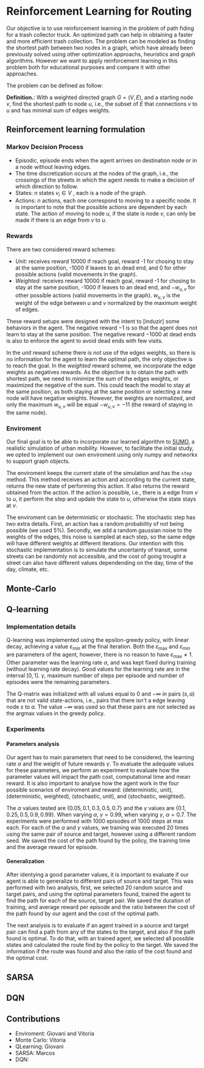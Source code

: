 # Reinforcement Learning for Routing

Our objective is to use reinforcement learning in the problem of path fiding for a trash collector truck. An optimized path can help in obtaining a faster and more efficient trash collection. The problem can be modeled as finding the shortest path between two nodes in a graph, which have already been previously solved using other optimization approachs, heuristics and graph algorithms. However we want to apply reinforcement learning in this problem both for educational purposes and compare it with other approaches.

 The problem can be defined as follow:

**Definition.**: With a weighted directed graph $G = (V, E)$, and a starting node $v$, find the shortest path to node $u$, i.e., the subset of $E$ that connections $v$ to $u$ and has minimal sum of edges weights.

## Reinforcement learning formulation

### Markov Decision Process

- Episodic, episode ends when the agent arrives on destination node or in a node without leaving edges.
- The time discretization occurs at the nodes of the graph, i.e., the crossings of the streets in which the agent needs to make a decision of which direction to follow.
- States: $n$ states $v_i \in V$ , each is a node of the graph.
- Actions: $n$ actions, each one correspond to moving to a specific node. It is important to note that the possible actions are dependent by each state. The action of moving to node $u$, if the state is node $v$, can only be made if there is an edge from $v$ to $u$.

### Rewards

There are two considered reward schemes:

- *Unit*: receives reward 10000 if reach goal, reward -1 for chosing to stay at the same position, -1000 if leaves to an dead end, and 0 for other possible actions (valid movements in the graph).
- *Weighted*: receives reward 10000 if reach goal, reward -1 for chosing to stay at the same position, -1000 if leaves to an dead end, and $-w_{u, v}$ for other possible actions (valid movements in the graph). $w_{u, v}$ is the weight of the edge between $u$ and $v$ normalized by the maximum weight of edges.

These reward setups were designed with the intent to [induzir] some behaviors in the agent. The negative reward $-1$ is so that the agent does not learn to stay at the same position. The negative reward $-1000$ at dead ends is also to enforce the agent to avoid dead ends with few visits. 

In the *unit* reward scheme there is not use of the edges weights, so there is no information for the agent to learn the optimal path, the only objective is to reach the goal.  In the *weighted* reward scheme, we incorporate the edge weights as negatives rewards. As the objective is to obtain the path with shortest path, we need to minimize the sum of the edges weights, or maximized the negative of the sum. This could teach the model to stay at the same position, as both staying at the same position or selecting a new node will have negative weights. However, the weights are normalized, and only the maximum $w_{u, v}$ will be equal $-w_{u, v} = -11$ (the reward of staying in the same node).


### Enviroment

Our final goal is to be able to incorporate our learned algorithm to [SUMO](https://eclipse.dev/sumo/), a realistic simulation of urban mobility. However, to facilitate the initial study, we opted to implement our own enviroment using only numpy and networkx to support graph objects. 

The enviroment keeps the current state of the simulation and has the `step` method. This method receives an action and according to the current state, returns the new state of performing this action. It also returns the reward obtained from the action. If the action is possible, i.e., there is a edge from $v$ to $u$, it perform the step and update the state to $u$, otherwise the state stays at $v$. 

The enviroment can be deterministic or stochastic. The stochastic step has two extra details. First, an action has a random probability of not being possible (we used 5%). Secondly, we add a random gaussian noise to the weights of the edges, this noise is sampled at each step, so the same edge will have different weights at different iterations. Our intention with this stochastic implementation is to simulate the uncertainty of transit, some streets can be randomly not accessible, and the cost of going trought a street can also have different values dependending on the day, time of the day, climate, etc.

## Monte-Carlo

## Q-learning

### Implementation details

Q-learning was implemented using the epsilon-greedy policy, with linear decay, achieving a value $\varepsilon_{\textrm{min}}$ at the final iteration. Both the $\varepsilon_{\textrm{max}}$ and $\varepsilon_{\textrm{min}}$ are parameters of the agent, however, there is no reason to have $\varepsilon_{\textrm{max}} \neq 1$. Other parameter was the learning rate $\alpha$, and was kept fixed during training (without learning rate decay). Good values for the learning rate are in the interval $[0, 1]$. $\gamma$, maximum number of steps per episode and number of episodes were the remaining parameters.

The Q-matrix was initialized with all values equal to $0$ and $-\infty$ in pairs $(s, a)$ that are not valid state-actions, i.e., pairs that there isn't a edge leaving node $s$ to $a$. The value $-\infty$ was used so that these pairs are not selected as the argmax values in the greedy policy. 


### Experiments

#### Parameters analysis

Our agent has to main parameters that need to be considered, the learning rate $\alpha$ and the weight of future rewards $\gamma$. To evaluate the adequate values for these parameters, we perform an experiment to evaluate how the parameter values will impact the path cost, computational time and mean reward. It is also important to analyse how the agent work in the four possible scenarios of enviroment and reward: (deterministic, unit), (deterministic, weighted), (stochastic, unit), and (stochastic, weighted).

The $\alpha$ values tested are $\{0.05, 0.1, 0.3, 0.5, 0.7\}$ and the $\gamma$ values are $\{0.1, 0.25, 0.5, 0.9, 0.99\}$. When varying $\alpha$, $\gamma = 0.99$, when varying $\gamma$, $\alpha = 0.7$. The experiments were performed with $1000$ episodes of $1000$ steps at max each. For each of the $\alpha$ and $\gamma$ values, we training was executed 20 times using the same pair of source and target, however using a different random seed. We saved the cost of the path found by the policy, the training time and the average reward for episode.


#### Generalization

After identying a good parameter values, it is important to evaluate if our agent is able to generalize to different pairs of source and target. This was performed with two analysis, first, we selected 20 random source and target pairs, and using the optimal parameters found, trained the agent to find the path for each of the source, target pair. We saved the duration of training, and average reward per episode and the ratio between the cost of the path found by our agent and the cost of the optimal path.


The next analysis is to evaluate if an agent trained in a source and target pair can find a path from any of the states to the target, and also if the path found is optimal. To do that, with an trained agent, we selected all possible states and calculated the route find by the policy to the target. We saved the information if the route was found and also the ratio of the cost found and the optimal cost.





## SARSA

## DQN


## Contributions

- Enviroment: Giovani and Vitoria
- Monte Carlo: Vitoria
- QLearning: Giovani
- SARSA: Marcos
- DQN: 